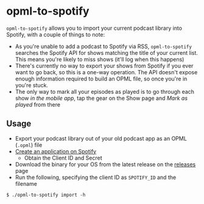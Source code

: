 # opml-to-spotify

`opml-to-spotify` allows you to import your current podcast library into Spotify, with a couple of things to note:

* As you're unable to add a podcast to Spotify via RSS, `opml-to-spotify` searches the Spotify API for shows matching the title of your current list. This means you're likely to miss shows (it'll log when this happens)
* There's currently no way to export your shows from Spotify if you ever want to go back, so this is a one-way operation. The API doesn't expose enough information required to build an OPML file, so once you're in you're stuck.
* The only way to mark all your episodes as played is to go through each show _in the mobile app_, tap the gear on the Show page and _Mark as played_ from there

## Usage

* Export your podcast library out of your old podcast app as an OPML (`.opml`) file
* [Create an application on Spotify](https://developer.spotify.com/dashboard/applications)
  * Obtain the Client ID and Secret
* Download the binary for your OS from the latest release on the [releases](https://github.com/elliotwms/opml-to-spotify/releases) page
* Run the following, specifying the client ID as `SPOTIFY_ID` and the filename
```shell
$ ./opml-to-spotify import -h
```
